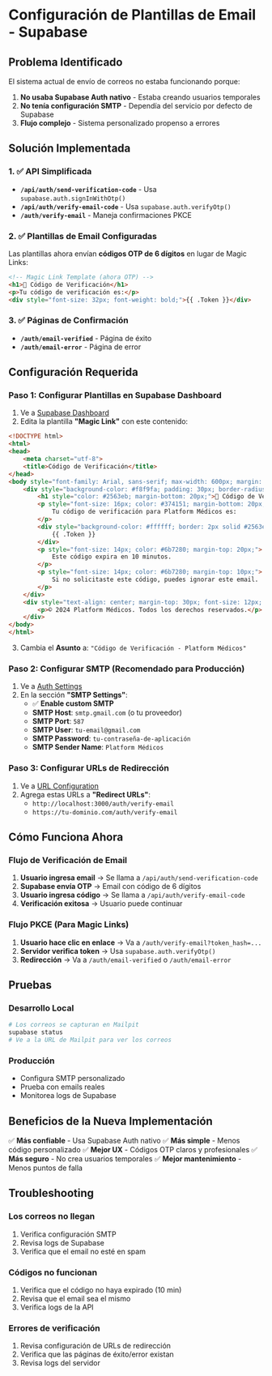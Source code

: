 # Configuración de Plantillas de Email - Supabase

## Problema Identificado

El sistema actual de envío de correos no estaba funcionando porque:
1. **No usaba Supabase Auth nativo** - Estaba creando usuarios temporales
2. **No tenía configuración SMTP** - Dependía del servicio por defecto de Supabase
3. **Flujo complejo** - Sistema personalizado propenso a errores

## Solución Implementada

### 1. ✅ API Simplificada
- **`/api/auth/send-verification-code`** - Usa `supabase.auth.signInWithOtp()`
- **`/api/auth/verify-email-code`** - Usa `supabase.auth.verifyOtp()`
- **`/auth/verify-email`** - Maneja confirmaciones PKCE

### 2. ✅ Plantillas de Email Configuradas
Las plantillas ahora envían **códigos OTP de 6 dígitos** en lugar de Magic Links:

```html
<!-- Magic Link Template (ahora OTP) -->
<h1>🔐 Código de Verificación</h1>
<p>Tu código de verificación es:</p>
<div style="font-size: 32px; font-weight: bold;">{{ .Token }}</div>
```

### 3. ✅ Páginas de Confirmación
- **`/auth/email-verified`** - Página de éxito
- **`/auth/email-error`** - Página de error

## Configuración Requerida

### Paso 1: Configurar Plantillas en Supabase Dashboard

1. Ve a [Supabase Dashboard](https://supabase.com/dashboard/project/zonmvugejshdstymfdva/auth/templates)
2. Edita la plantilla **"Magic Link"** con este contenido:

```html
<!DOCTYPE html>
<html>
<head>
    <meta charset="utf-8">
    <title>Código de Verificación</title>
</head>
<body style="font-family: Arial, sans-serif; max-width: 600px; margin: 0 auto; padding: 20px;">
    <div style="background-color: #f8f9fa; padding: 30px; border-radius: 10px; text-align: center;">
        <h1 style="color: #2563eb; margin-bottom: 20px;">🔐 Código de Verificación</h1>
        <p style="font-size: 16px; color: #374151; margin-bottom: 20px;">
            Tu código de verificación para Platform Médicos es:
        </p>
        <div style="background-color: #ffffff; border: 2px solid #2563eb; border-radius: 8px; padding: 20px; margin: 20px 0; font-size: 32px; font-weight: bold; color: #2563eb; letter-spacing: 5px;">
            {{ .Token }}
        </div>
        <p style="font-size: 14px; color: #6b7280; margin-top: 20px;">
            Este código expira en 10 minutos.
        </p>
        <p style="font-size: 14px; color: #6b7280; margin-top: 10px;">
            Si no solicitaste este código, puedes ignorar este email.
        </p>
    </div>
    <div style="text-align: center; margin-top: 30px; font-size: 12px; color: #9ca3af;">
        <p>© 2024 Platform Médicos. Todos los derechos reservados.</p>
    </div>
</body>
</html>
```

3. Cambia el **Asunto** a: `"Código de Verificación - Platform Médicos"`

### Paso 2: Configurar SMTP (Recomendado para Producción)

1. Ve a [Auth Settings](https://supabase.com/dashboard/project/zonmvugejshdstymfdva/settings/auth)
2. En la sección **"SMTP Settings"**:
   - ✅ **Enable custom SMTP**
   - **SMTP Host**: `smtp.gmail.com` (o tu proveedor)
   - **SMTP Port**: `587`
   - **SMTP User**: `tu-email@gmail.com`
   - **SMTP Password**: `tu-contraseña-de-aplicación`
   - **SMTP Sender Name**: `Platform Médicos`

### Paso 3: Configurar URLs de Redirección

1. Ve a [URL Configuration](https://supabase.com/dashboard/project/zonmvugejshdstymfdva/auth/url-configuration)
2. Agrega estas URLs a **"Redirect URLs"**:
   - `http://localhost:3000/auth/verify-email`
   - `https://tu-dominio.com/auth/verify-email`

## Cómo Funciona Ahora

### Flujo de Verificación de Email

1. **Usuario ingresa email** → Se llama a `/api/auth/send-verification-code`
2. **Supabase envía OTP** → Email con código de 6 dígitos
3. **Usuario ingresa código** → Se llama a `/api/auth/verify-email-code`
4. **Verificación exitosa** → Usuario puede continuar

### Flujo PKCE (Para Magic Links)

1. **Usuario hace clic en enlace** → Va a `/auth/verify-email?token_hash=...`
2. **Servidor verifica token** → Usa `supabase.auth.verifyOtp()`
3. **Redirección** → Va a `/auth/email-verified` o `/auth/email-error`

## Pruebas

### Desarrollo Local
```bash
# Los correos se capturan en Mailpit
supabase status
# Ve a la URL de Mailpit para ver los correos
```

### Producción
- Configura SMTP personalizado
- Prueba con emails reales
- Monitorea logs de Supabase

## Beneficios de la Nueva Implementación

✅ **Más confiable** - Usa Supabase Auth nativo
✅ **Más simple** - Menos código personalizado
✅ **Mejor UX** - Códigos OTP claros y profesionales
✅ **Más seguro** - No crea usuarios temporales
✅ **Mejor mantenimiento** - Menos puntos de falla

## Troubleshooting

### Los correos no llegan
1. Verifica configuración SMTP
2. Revisa logs de Supabase
3. Verifica que el email no esté en spam

### Códigos no funcionan
1. Verifica que el código no haya expirado (10 min)
2. Revisa que el email sea el mismo
3. Verifica logs de la API

### Errores de verificación
1. Revisa configuración de URLs de redirección
2. Verifica que las páginas de éxito/error existan
3. Revisa logs del servidor
